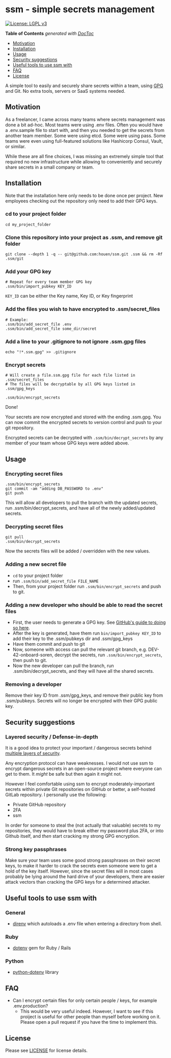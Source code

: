 # ssm - simple secrets management
[![License: LGPL v3](https://img.shields.io/badge/License-LGPL%20v3-blue.svg)](https://www.gnu.org/licenses/lgpl-3.0)

<!-- START doctoc generated TOC please keep comment here to allow auto update -->
<!-- DON'T EDIT THIS SECTION, INSTEAD RE-RUN doctoc TO UPDATE -->
**Table of Contents**  *generated with [DocToc](https://github.com/thlorenz/doctoc)*

- [Motivation](#motivation)
- [Installation](#installation)
- [Usage](#usage)
- [Security suggestions](#security-suggestions)
- [Useful tools to use ssm with](#useful-tools-to-use-ssm-with)
- [FAQ](#faq)
- [License](#license)

<!-- END doctoc generated TOC please keep comment here to allow auto update -->

A simple tool to easily and securely share secrets within a team, using [GPG](https://en.wikipedia.org/wiki/GNU_Privacy_Guard) and Git. No extra tools, servers or SaaS systems needed.


## Motivation
As a freelancer, I came across many teams where secrets management was done a bit ad-hoc. Most teams were using .env files. Often you would have a .env.sample file to start with, and then you needed to get the secrets from another team member. Some were using etcd. Some were using pass. Some teams were even using full-featured solutions like Hashicorp Consul, Vault, or similar.

While these are all fine choices, I was missing an extremely simple tool that required no new infrastructure while allowing to conveniently and securely share secrets in a small company or team.

## Installation
Note that the installation here only needs to be done once per project. New employees checking out the repository only need to add their GPG keys.

### cd to your project folder
```
cd my_project_folder
```

### Clone this repository into your project as .ssm, and remove git folder
```
git clone --depth 1 -q -- git@github.com:houen/ssm.git .ssm && rm -Rf .ssm/git
```

### Add your GPG key
```
# Repeat for every team member GPG key
.ssm/bin/import_pubkey KEY_ID
```
`KEY_ID` can be either the Key name, Key ID, or Key fingerprint

### Add the files you wish to have encrypted to .ssm/secret_files
```
# Example:
.ssm/bin/add_secret_file .env
.ssm/bin/add_secret_file some_dir/secret
```

### Add a line to your .gitignore to not ignore .ssm.gpg files
```
echo "!*.ssm.gpg" >> .gitignore
```

### Encrypt secrets
```
# Will create a file.ssm.gpg file for each file listed in .ssm/secret_files
# The files will be decryptable by all GPG keys listed in .ssm/gpg_keys

.ssm/bin/encrypt_secrets
```

Done! 

Your secrets are now encrypted and stored with the ending .ssm.gpg. You can now commit the encrypted secrets to version control and push to your git repository. 

Encrypted secrets can be decrypted with `.ssm/bin/decrypt_secrets` by any member of your team whose GPG keys were added above.

## Usage
### Encrypting secret files
```
.ssm/bin/encrypt_secrets
git commit -am "adding DB_PASSWORD to .env"
git push
```

This will allow all developers to pull the branch with the updated secrets, run .ssm/bin/decrypt_secrets, and have all of the newly added/updated secrets.

### Decrypting secret files
```
git pull
.ssm/bin/decrypt_secrets
```
Now the secrets files will be added / overridden with the new values.

### Adding a new secret file
- `cd` to your project folder
- run `.ssm/bin/add_secret_file FILE_NAME`
- Then, from your project folder run `.ssm/bin/encrypt_secrets` and push to git.

### Adding a new developer who should be able to read the secret files
- First, the user needs to generate a GPG key. See [GitHub's guide to doing so here](https://help.github.com/articles/generating-a-new-gpg-key/).
- After the key is generated, have them run `bin/import_pubkey KEY_ID` to add their key to the .ssm/pubkeys dir and .ssm/gpg_keys
- Have them commit and push to git
- Now, someone with access can pull the relevant git branch, e.g. DEV-42-onboard-soren, decrypt the secrets, run `.ssm/bin/encrypt_secrets`, then push to git.
- Now the new developer can pull the branch, run .ssm/bin/decrypt_secrets, and they will have all the shared secrets.

### Removing a developer
Remove their key ID from .ssm/gpg_keys, and remove their public key from .ssm/pubkeys. Secrets will no longer be encrypted with their GPG public key.

## Security suggestions
### Layered security / Defense-in-depth
It is a good idea to protect your important / dangerous secrets behind [multiple layers of security](https://en.wikipedia.org/wiki/Defense_in_depth_(computing)).

Any encryption protocol can have weaknesses. I would not use ssm to encrypt dangerous secrets in an open-source project where everyone can get to them. It *might* be safe but then again it might not. 

However I feel comfortable using ssm to encrypt moderately-important secrets within private Git repositories on GitHub or better, a self-hosted GitLab repository. I personally use the following:

- Private GitHub repository
- 2FA
- ssm

In order for someone to steal the (not actually that valuable) secrets to my repositories, they would have to break either my password plus 2FA, or into Github itself, and *then* start cracking my strong GPG encryption. 

### Strong key passphrases
Make sure your team uses some good strong passphrases on their secret keys, to make it harder to crack the secrets even someone were to get a hold of the key itself. However, since the secret files will in most cases probably be lying around the hard drive of your developers, there are easier attack vectors than cracking the GPG keys for a determined attacker.

## Useful tools to use ssm with
### General
- [direnv](https://github.com/direnv/direnv) which autoloads a .env file when entering a directory from shell.

### Ruby
- [dotenv](https://github.com/bkeepers/dotenv) gem for Ruby / Rails

### Python
- [python-dotenv](https://github.com/theskumar/python-dotenv) library

## FAQ
- Can I encrypt certain files for only certain people / keys, for example .env.production?
  - This would be very useful indeed. However, I want to see if this proiject is useful for other people than myself before working on it. Please open a pull request if you have the time to implement this.

## License
Please see [LICENSE](https://github.com/houen/ssm/blob/master/LICENSE) for license details.